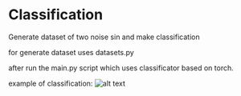 # Classification
Generate dataset of two noise sin and make classification

for generate dataset uses datasets.py

after run the main.py script which uses classificator
based on torch.

example of classification:
![alt text](https://github.com/take2make/Classification/blob/main/examples/movie.gif)
